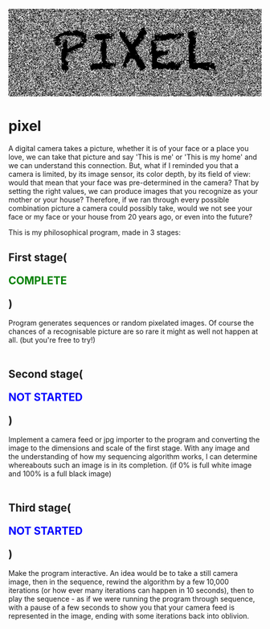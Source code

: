 <p align="center"><img src="https://github.com/alfanhui/pixel/raw/master/logo.png?raw=true"/></p>

# pixel
A digital camera takes a picture, whether it is of your face or a place you love, we can take that picture and say 'This is me' or 'This is my home' and we can understand this connection. But, what if I reminded you that a camera is limited, by its image sensor, its color depth, by its field of view: would that mean that your face was pre-determined in the camera? That by setting the right values, we can produce images that you recognize as your mother or your house? Therefore, if we ran through every possible combination picture a camera could possibly take, would we not see your face or my face or your house from 20 years ago, or even into the future?<br>

This is my philosophical program, made in 3 stages:<br>
## First stage(<p style='color:green'>COMPLETE</p>) 
Program generates sequences or random pixelated images. Of course the chances of a recognisable picture are so rare it might as well not happen at all. (but you're free to try!)<br><br>

## Second stage(<p style='color:blue'>NOT STARTED</p>)
Implement a camera feed or jpg importer to the program and converting the image to the dimensions and scale of the first stage. With any image and the understanding of how my sequencing algorithm works, I can determine whereabouts such an image is in its completion. (if 0% is full white image and 100% is a full black image)<br><br>


## Third stage(<p style='color:blue'>NOT STARTED</p>)
Make the program interactive. An idea would be to take a still camera image, then in the sequence, rewind the algorithm by a few 10,000 iterations (or how ever many iterations can happen in 10 seconds), then to play the sequence - as if we were running the program through sequence, with a pause of a few seconds to show you that your camera feed is represented in the image, ending with some iterations back into oblivion.<br><br>
